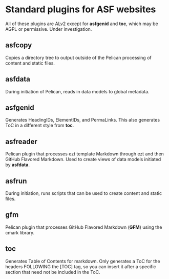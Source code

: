 # Standard plugins for ASF websites

All of these plugins are ALv2 except for **asfgenid** and **toc**, which may be AGPL or permissive. Under investigation.

## asfcopy

Copies a directory tree to output outside of the Pelican processing of content and static files.

## asfdata

During initiation of Pelican, reads in data models to global metadata.

## asfgenid

Generates HeadingIDs, ElementIDs, and PermaLinks. This also generates ToC in a different style from **toc**.

## asfreader

Pelican plugin that processes ezt template Markdown through ezt and then GitHub Flavored Markdown.
Used to create views of data models initiated by **asfdata**.

## asfrun

During initiation, runs scripts that can be used to create content and static files.

## gfm

Pelican plugin that processes GitHub Flavored Markdown (**GFM**) using the cmark library.

## toc

Generates Table of Contents for markdown.
Only generates a ToC for the headers FOLLOWING the [TOC] tag,
so you can insert it after a specific section that need not be
included in the ToC.
